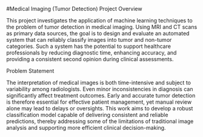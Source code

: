 #Medical Imaging (Tumor Detection)
Project Overview

This project investigates the application of machine learning techniques to the problem of tumor detection in medical imaging. Using MRI and CT scans as primary data sources, the goal is to design and evaluate an automated system that can reliably classify images into tumor and non-tumor categories. Such a system has the potential to support healthcare professionals by reducing diagnostic time, enhancing accuracy, and providing a consistent second opinion during clinical assessments.

Problem Statement

The interpretation of medical images is both time-intensive and subject to variability among radiologists. Even minor inconsistencies in diagnosis can significantly affect treatment outcomes. Early and accurate tumor detection is therefore essential for effective patient management, yet manual review alone may lead to delays or oversights. This work aims to develop a robust classification model capable of delivering consistent and reliable predictions, thereby addressing some of the limitations of traditional image analysis and supporting more efficient clinical decision-making.
